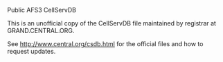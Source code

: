 Public AFS3 CellServDB

This is an unofficial copy of the CellServDB file maintained by registrar at
GRAND.CENTRAL.ORG.

See http://www.central.org/csdb.html for the official files and how to request
updates.
